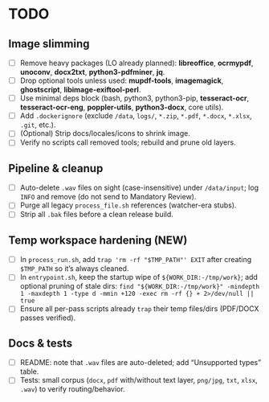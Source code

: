 # TODO

## Image slimming
- [ ] Remove heavy packages (LO already planned): **libreoffice**, **ocrmypdf**, **unoconv**, **docx2txt**, **python3-pdfminer**, **jq**.
- [ ] Drop optional tools unless used: **mupdf-tools**, **imagemagick**, **ghostscript**, **libimage-exiftool-perl**.
- [ ] Use minimal deps block (bash, python3, python3-pip, **tesseract-ocr**, **tesseract-ocr-eng**, **poppler-utils**, **python3-docx**, core utils).
- [ ] Add `.dockerignore` (exclude `/data`, `logs/`, `*.zip`, `*.pdf`, `*.docx`, `*.xlsx`, `.git`, etc.).
- [ ] (Optional) Strip docs/locales/icons to shrink image.
- [ ] Verify no scripts call removed tools; rebuild and prune old layers.

## Pipeline & cleanup
- [ ] Auto-delete `.wav` files on sight (case-insensitive) under `/data/input`; log `INFO` and remove (do not send to Mandatory Review).
- [ ] Purge all legacy `process_file.sh` references (watcher-era stubs).
- [ ] Strip all `.bak` files before a clean release build.

## Temp workspace hardening (NEW)
- [ ] In `process_run.sh`, add `trap 'rm -rf "$TMP_PATH"' EXIT` after creating `$TMP_PATH` so it’s always cleaned.
- [ ] In `entrypoint.sh`, keep the startup wipe of `${WORK_DIR:-/tmp/work}`; add optional pruning of stale dirs:
      `find "${WORK_DIR:-/tmp/work}" -mindepth 1 -maxdepth 1 -type d -mmin +120 -exec rm -rf {} + 2>/dev/null || true`
- [ ] Ensure all per-pass scripts already `trap` their temp files/dirs (PDF/DOCX passes verified).

## Docs & tests
- [ ] README: note that `.wav` files are auto-deleted; add “Unsupported types” table.
- [ ] Tests: small corpus (`docx`, `pdf` with/without text layer, `png/jpg`, `txt`, `xlsx`, `.wav`) to verify routing/behavior.
